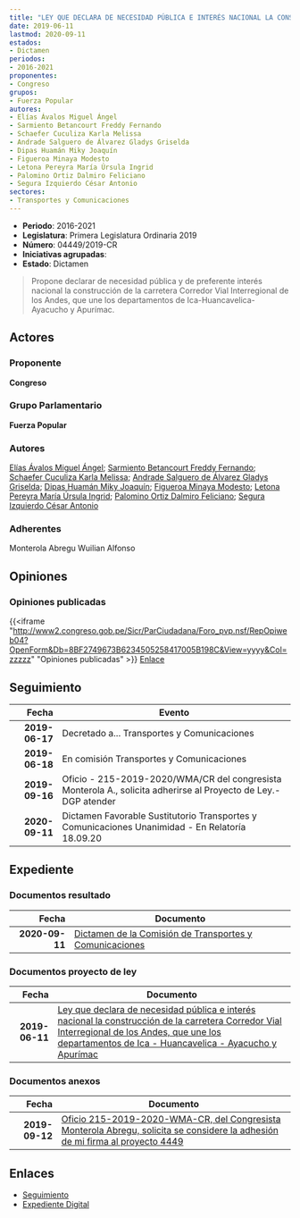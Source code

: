 ```yaml
---
title: "LEY QUE DECLARA DE NECESIDAD PÚBLICA E INTERÉS NACIONAL LA CONSTRUCCIÓN DE LA CARRETERA CORREDOR VIAL INTERREGIONAL DE LOS ANDES, QUE UNE LOS DEPARTAMENTOS DE ICA-HUANCAVELICA-AYACUCHO Y APURÍMAC"
date: 2019-06-11
lastmod: 2020-09-11
estados:
- Dictamen
periodos:
- 2016-2021
proponentes:
- Congreso
grupos:
- Fuerza Popular
autores:
- Elías Ávalos Miguel Ángel
- Sarmiento Betancourt Freddy Fernando
- Schaefer Cuculiza Karla Melissa
- Andrade Salguero de Álvarez Gladys Griselda
- Dipas Huamán Miky Joaquín
- Figueroa Minaya Modesto
- Letona Pereyra María Úrsula Ingrid
- Palomino Ortiz Dalmiro Feliciano
- Segura Izquierdo César Antonio
sectores:
- Transportes y Comunicaciones
---
```

- **Periodo**: 2016-2021
- **Legislatura**: Primera Legislatura Ordinaria 2019
- **Número**: 04449/2019-CR
- **Iniciativas agrupadas**: 
- **Estado**: Dictamen

> Propone declarar de necesidad pública y de preferente interés nacional la construcción de la carretera Corredor Vial Interregional de los Andes, que une los departamentos de Ica-Huancavelica-Ayacucho y Apurímac.


## Actores

### Proponente

**Congreso**

### Grupo Parlamentario

**Fuerza Popular**

### Autores

[Elías Ávalos Miguel Ángel](mailto:mailto:melias@congreso.gob.pe); [Sarmiento Betancourt Freddy Fernando](mailto:mailto:fsarmiento@congreso.gob.pe); [Schaefer Cuculiza Karla Melissa](mailto:mailto:kschaefer@congreso.gob.pe); [Andrade Salguero de Álvarez Gladys Griselda](mailto:mailto:gandrade@congreso.gob.pe); [Dipas Huamán Miky Joaquín](mailto:mailto:mdipas@congreso.gob.pe); [Figueroa Minaya Modesto](mailto:mailto:mfigueroam@congreso.gob.pe); [Letona Pereyra María Úrsula Ingrid](mailto:mailto:mletona@congreso.gob.pe); [Palomino Ortiz Dalmiro Feliciano](mailto:mailto:dfpalomino@congreso.gob.pe); [Segura Izquierdo César Antonio](mailto:mailto:csegura@congreso.gob.pe)

### Adherentes

Monterola Abregu Wuilian Alfonso

## Opiniones

### Opiniones publicadas

{{<iframe "http://www2.congreso.gob.pe/Sicr/ParCiudadana/Foro_pvp.nsf/RepOpiweb04?OpenForm&Db=8BF2749673B6234505258417005B198C&View=yyyy&Col=zzzzz" "Opiniones publicadas" >}}
[Enlace](http://www2.congreso.gob.pe/Sicr/ParCiudadana/Foro_pvp.nsf/RepOpiweb04?OpenForm&Db=8BF2749673B6234505258417005B198C&View=yyyy&Col=zzzzz)


## Seguimiento

| Fecha | Evento |
|------:|--------|
| **2019-06-17** | Decretado a... Transportes y Comunicaciones |
| **2019-06-18** | En comisión Transportes y Comunicaciones |
| **2019-09-16** | Oficio - 215-2019-2020/WMA/CR del congresista Monterola A., solicita adherirse al Proyecto de Ley.-DGP atender |
| **2020-09-11** | Dictamen Favorable Sustitutorio Transportes y Comunicaciones Unanimidad - En Relatoría 18.09.20 |

## Expediente

### Documentos resultado

| Fecha | Documento |
|------:|-----------|
| **2020-09-11** | [Dictamen de la Comisión de Transportes y Comunicaciones](http://www.leyes.congreso.gob.pe/Documentos/2016_2021/Dictamenes/Proyectos_de_Ley/04449DC23MAY-20200911.pdf) |

### Documentos proyecto de ley

| Fecha | Documento |
|------:|-----------|
| **2019-06-11** | [Ley que declara de necesidad pública e interés nacional la construcción de la carretera Corredor Vial Interregional de los Andes, que une los departamentos de Ica - Huancavelica - Ayacucho y Apurímac](http://www.leyes.congreso.gob.pe/Documentos/2016_2021/Proyectos_de_Ley_y_de_Resoluciones_Legislativas/PL0444920190611...pdf) |

### Documentos anexos

| Fecha | Documento |
|------:|-----------|
| **2019-09-12** | [Oficio 215-2019-2020-WMA-CR, del Congresista Monterola Abregu, solicita se considere la adhesión de mi firma al proyecto 4449](http://www.leyes.congreso.gob.pe/Documentos/2016_2021/Adhesiones/Proyectos_de_Ley/OFICIO-215-2019-2020-WMA-CR.pdf) |

## Enlaces

- [Seguimiento](http://www2.congreso.gob.pe/Sicr/TraDocEstProc/CLProLey2016.nsf/f7fff46988ca05b1052578e100829cc7/62c58233a3c4ed3d05258416006bf2c6?OpenDocument)
- [Expediente Digital](http://www2.congreso.gob.pe/Sicr/TraDocEstProc/CLProLey2016.nsf/f7fff46988ca05b1052578e100829cc7/62c58233a3c4ed3d05258416006bf2c6?OpenDocument&Click=05257FB7005EB655.eb71d0cf91d8294e05256cdf006b5706/$Body/0.1C6C)

